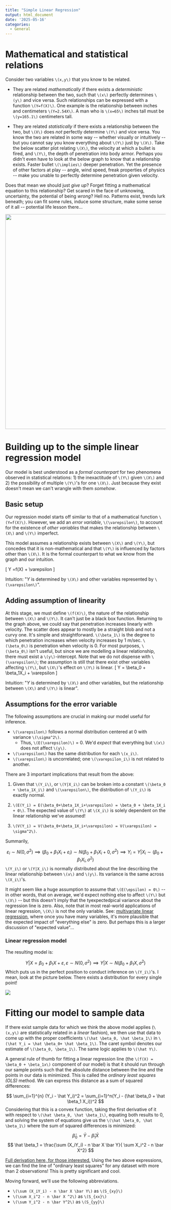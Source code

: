 ```yaml
---
title: "Simple Linear Regression"
output: html_document
date: '2025-05-16'
categories:
  - General
---
```



# Mathematical and statistical relations 
Consider two variables `\(x,y\)` that you know to be related. 

- They are related _mathematically_ if there exists a _deterministic_ relationship between the two, such that `\(x\)` perfectly determines `\(y\)` and vice versa. Such relationships can be expressed with a function `\(Y=f(X)\)`. One example is the relationship between inches and centimeters `\(Y=2.54X\)`. A man who is `\(x=65\)` inches tall must be `\(y=165.1\)` centimeters tall. 

- They are related _statistically_ if there exists a relationship between the two, but `\(X\)` does *not* perfectly determine  `\(Y\)` and vice versa. You know the two are related in some way -- whether visually or intuitively -- but you cannot say you know everything about `\(Y\)` just by `\(X\)`. Take the below scatter plot relating `\(X\)`, the velocity at which a bullet is fired, and `\(Y\)`, the depth of penetration into body armor. Perhaps you didn't even have to look at the below graph to know that a relationship exists. Faster bullet `\(\implies\)` deeper penetration.  Yet the presence of other factors at play -- angle, wind speed, freak properties of physics -- make you unable to perfectly determine penetration given velocity.

Does that mean we should just _give up_? Forget fitting a mathematical equation to this relationship? Get scared in the face of unknowing, uncertainty, the potential of being _wrong_?  Hell no. Patterns exist, trends lurk beneath; you can fit some rules, induce some structure, make some sense of it all -- potential life lesson there...

<img src="/overview/2025-05-16-linreg-simple/linreg-simple_files/figure-html/unnamed-chunk-1-1.png" width="672" />

# Building up to the simple linear regression model 
Our model is best understood as a *formal counterpart* for two phenomena observed in statistical relations: 1) the inexactitude of `\(Y\)` given `\(X\)` and 2) the possibility of multiple `\(Y\)`'s for one `\(X\)`. Just because they exist doesn't mean we can't wrangle with them _somehow_.

## Basic setup
Our regression model starts off similar to that of a mathematical function `\(Y=f(X)\)`. However, we add an *error variable*, `\(\varepsilon\)`, to account for the existence of _other variables_ that makes the relationship between `\(X\)` and `\(Y\)` imperfect. 

This model assumes a relationship exists between `\(X\)` and `\(Y\)`, but concedes that it is non-mathematical and that `\(Y\)` is influenced by factors other than `\(X\)`. It is the formal counterpart to what we know from the graph and our intuition.

\[ Y =f(X) + \varepsilon \]

Intuition: "$Y$ is determined by `\(X\)` and other variables represented by `\(\varepsilon\)`".

## Adding assumption of linearity 
At this stage, we must define `\(f(X)\)`, the nature of the relationship between `\(X\)` and `\(Y\)`. It can't just be a black box function. Returning to the graph above, we could say that penetration increases linearly with velocity. The scatter does appear to mostly be a straight blob and not a curvy one.  It's simple and straightforward. `\(\beta_1\)` is the degree to which penetration increases when velocity increases by 1 m/sec. `\(\beta_0\)` is penetration when velocity is 0. For most purposes, `\(\beta_0\)` isn't useful, but since we are modelling a linear relationship, there must exist a `\(y\)`-intercept.  Note that we do not dispense with `\(\varepsilon\)`; the assumption is still that there exist other variables affecting `\(Y\)`, but `\(X\)`'s effect on `\(Y\)` is linear.
\[ Y = \beta_0 + \beta_1X_i + \varepsilon \]

Intuition: "$Y$ is determined by `\(X\)` and other variables, but the relationship between `\(X\)` and `\(Y\)` is linear".

## Assumptions for the error variable 
The following assumptions are crucial in making our model useful for inference. 

- `\(\varepsilon\)` follows a normal distribution centered at 0 with variance `\(\sigma^2\)`.
    - Thus, `\(E(\varepsilon)\)` = 0.  We'd _expect_ that everything but `\(x\)` does not affect `\(y\)`.
- `\(\varepsilon\)` has the same distribution for each `\(x_i\)`.
- `\(\varepsilon\)` is uncorrelated; one `\(\varepsilon_i\)` is not related to another. 

There are 3 important implications that result from the above:

1. Given that `\(Y_i\)`, or `\(Y|X_i\)` can be broken into a constant `\(\beta_0 + \beta_1X_i\)` and `\(\varepsilon\)`, the distribution of `\(Y_i\)` is exactly normal. 

2. `\(E(Y_i) = E(\beta_0+\beta_1X_i+\varepsilon) = \beta_0 + \beta_1X_i + 0\)`. The expected value of `\(Y\)` at `\(X_i\)` is solely dependent on the linear relationship we've assumed! 

3. `\(V(Y_i) = V(\beta_0+\beta_1X_i+\varepsilon) = V(\varepsilon) = \sigma^2\)`. 

Summarily,

$$ \varepsilon_i \sim N(0, \sigma^2) \implies (\beta_0 + \beta_1X_i + \varepsilon_i)\sim N(\beta_0+\beta_1X_i+0, \sigma^2)\implies Y_i =Y|X_i \sim(\beta_0 + \beta_1 X_i, \sigma^2) $$
`\(Y_i\)` or  `\(Y|X_i\)` is normally distributed about the line describing the linear relationship between `\(x\)` and `\(y\)`. Its variance is the same across `\(X_i\)`'s. 

It might seem like a huge assumption to assume that `\(E(\epsilon) = 0\)` -- in other words, that on average, we'd expect nothing else to affect `\(Y\)` but `\(X\)` -- but this doesn't imply that the tyexpectedpical variance about the regression line is zero. Also, note that in most real-world applications of linear regression, `\(X\)` is not the only variable. See: [multivariate linear regression](linreg-multi.html), where once you have many variables, it's more plausible that the expected impact of "everything else" is zero. But perhaps this is a larger discussion of "expected value"...

### Linear regression model
The resulting model is:

$$ Y|X = \beta_0 + \beta_1X + \varepsilon, \varepsilon \sim  N(0, \sigma^2) \implies Y|X \sim N(\beta_0+\beta_1X, \sigma^2) $$
Which puts us in the perfect position to conduct inference on `\(Y_i\)`'s. I mean, look at the picture below. There exists a distribution for every single point!

![](../../../../../../../../pics/3d_distrib_linreg.png)<!-- -->

# Fitting our model to sample data
If there exist sample data for which we think the above model applies (`\(x,y\)` are statistically related in a _linear_ fashion), we then use that data to come up with the proper coefficients `\(\hat \beta_0, \hat \beta_1\)` in `\(\hat Y_i = \hat \beta_0+ \hat \beta_1\)`.  The caret symbol denotes our estimate of `\(\beta_0, \beta_1\)`. The same logic applies to `\(\hat Y\)`.

A general rule of thumb for fitting a linear regression line (the `\(f(X) = \beta_0 + \beta_1x\)` component of our model) is that it should run through our sample points such that the absolute distance between the line and the points in our data is minimized. This is called the *ordinary least squares (OLS)* method. We can express this distance as a sum of squared differences:

$$  \sum_{i=1}^{n} (Y_i - \hat Y_i)^2 = \sum_{i=1}^n(Y_i - (\hat \beta_0 + \hat \beta_1 X_i))^2 $$
Considering that this is a convex function, taking the first derivative of it with respect to `\(\hat \beta_0, \hat \beta_1\)`, equating both results to 0,  and solving the system of equations give us the `\(\hat \beta_0, \hat \beta_1\)` where the sum of squared differences is minimized:

$$ \hat \beta_0 = \bar Y - \hat \beta_1 \bar X$$ 
$$ \hat \beta_1 = \frac{\sum (X_iY_i) - n \bar X \bar Y}{ \sum X_i^2 - n \bar X^2} $$

[Full derivation here, for those interested.](/proofs_deriv/2025-05-19-linreg-coeff/linreg-coeff)
Using the two above expressions, we can find the line of "ordinary least squares" for any dataset with more than 2 observations! This is pretty significant and cool.

Moving forward, we'll use the following abbreviations.

- `\(\sum (X_iY_i) - n \bar X \bar Y\)` as  `\(S_{xy}\)`  
- `\(\sum X_i^2 - n \bar X ^2\)` as `\(S_{xx}\)`  
- `\(\sum Y_i^2 - n \bar Y^2\)` as `\(S_{yy}\)`






















